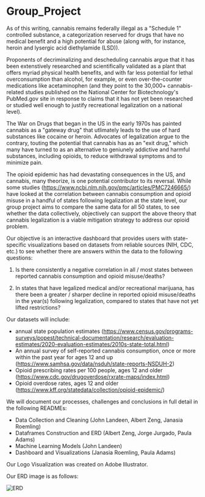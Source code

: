 # Group_Project
As of this writing, cannabis remains federally illegal as a "Schedule 1" controlled substance, a categorization reserved for drugs that have no medical benefit and a high potential for abuse (along with, for instance, heroin and lysergic acid diethylamide (LSD)).

Proponents of decriminalizing and descheduling cannabis argue that it has been extenstively researched and scientifically validated as a plant that offers myriad physical health benefits, and with far less potential for lethal overconsumption than alcohol, for example, or even over-the-counter medications like acetaminophen (and they point to the 30,000+ cannabis-related studies published on the National Center for Biotechnology's PubMed.gov site in response to claims that it has not yet been researched or studied well enough to justify recreational legalization on a national level).

The War on Drugs that began in the US in the early 1970s has painted cannabis as a "gateway drug" that utlimately leads to the use of hard substances like cocaine or heroin.  Advocates of legalization argue to the contrary, touting the potential that cannabis has as an "exit drug," which many have turned to as an alternative to geniunely addictive and harmful substances, including opioids, to reduce withdrawal symptoms and to minimize pain.

The opioid epidemic has had devastating consequences in the US, and cannabis, many theorize, is one potential contributor to its reversal.  While some studies (https://www.ncbi.nlm.nih.gov/pmc/articles/PMC7246665/) have looked at the correlation between cannabis consumption and opioid misuse in a handful of states following legalization at the state level, our group project aims to compare the same data for all 50 states, to see whether the data collectively, objectively can support the above theory that cannabis legalization is a viable mitigation strategy to address our opioid problem.

Our objective is an interactive dashboard that provides users with state-specific visualizations based on datasets from reliable sources (NIH, CDC, etc.) to see whether there are answers within the data to the following questions:

1. Is there consistently a negative correlation in all / most states between reported cannabis consumption and opioid misuse/deaths?

2. In states that have legalized medical and/or recreational marijuana, has there been a greater / sharper decline in reported opioid misuse/deaths in the year(s) following legalization, compared to states that have not yet lifted restrictions?

Our datasets will include: 
- annual state population estimates (https://www.census.gov/programs-surveys/popest/technical-documentation/research/evaluation-estimates/2020-evaluation-estimates/2010s-state-total.html)
- An annual survey of self-reported cannabis consumption, once or more within the past year for ages 12 and up (https://www.samhsa.gov/data/nsduh/state-reports-NSDUH-2)
- Opioid prescribing rates per 100 people, ages 12 and older (https://www.cdc.gov/drugoverdose/rxrate-maps/index.html)
- Opioid overdose rates, ages 12 and older (https://www.kff.org/statedata/collection/opioid-epidemic/)

We will document our processes, challenges and conclusions in full detail in the following READMEs:
- Data Collection and Cleaning (John Landeen, Albert Zeng, Janasia Roemling)
- Dataframes Construction and ERD (Albert Zeng, Jorge Jurgado, Paula Adams)
- Machine Learning Models (John Landeen)
- Dashboard and Visualizations (Janasia Roemling, Paula Adams)

Our Logo Visualization was created on Adobe Illustrator.

Our ERD image is as follows:

![ERD](https://user-images.githubusercontent.com/106359572/199642300-f0c6c537-e880-45bc-90cf-6d2d91e950bd.png)

